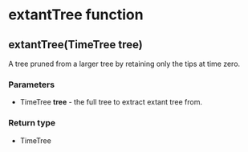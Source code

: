 extantTree function
===================
extantTree(TimeTree **tree**)
-----------------------------

A tree pruned from a larger tree by retaining only the tips at time zero.

### Parameters

- TimeTree **tree** - the full tree to extract extant tree from.

### Return type

- TimeTree



